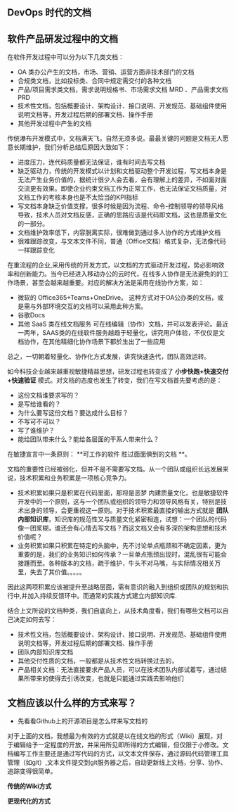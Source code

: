 ## DevOps 时代的文档

## 软件产品研发过程中的文档
在软件开发过程中可以分为以下几类文档：
- OA 类办公产生的文档，市场、营销、运营方面非技术部门的文档
- 合规类文档，比如投标类、合同中规定需交付的各种文档
- 产品/项目需求类文档，需求说明规格书、市场需求文档 MRD 、产品需求文档PRD
- 技术性文档，包括概要设计、架构设计、接口说明、开发规范、基础组件使用说明文档等，开发过程后期的部署文档、操作手册
- 其他开发过程中产生的文档

传统瀑布开发模式中，文档满天飞，自然无须多说。最最关键的问题是文档无人愿意长期维护，我们分析总结后原因大致如下：
- 进度压力，连代码质量都无法保证，谁有时间去写文档
- 缺乏驱动力，传统的开发模式以计划和文档驱动整个开发过程，写文档本身是无法产生业务价值的，据统计很少人会去看，会有理解上的差异，不如面对面交流更有效果。即使企业约束文档工作为正常工作，也无法保证文档质量，对文档工作的考核本身也是不太恰当的KPI指标
- 写文档本身缺乏价值支撑，很多时候是因为流程、命令-控制领导的领导风格导致，技术人员对文档反感，正确的思路应该是代码即文档，这也是质量文化的一部分。
- 文档维护效率低下，内容脱离实际，很难做到通过多人协作的方式维护文档
- 很难跟踪改变，与文本文件不同，普通（Office文档）格式复杂，无法像代码一样跟踪变化

在重流程的企业,采用传统的开发方式，以文档的方式驱动开发过程，势必影响效率和创新能力。当今已经进入移动办公的云时代，在线多人协作是无法避免的的工作场景，甚至会越来越重要。对应的解决方法是采用在线协作方案，如：
- 微软的 Office365+Teams+OneDrive。
这种方式对于OA公办类的文档，或是需与外部环境交互的文档可以采用此种方案。
- 谷歌Docs
- 其他 SaaS 类在线文档服务 
可在线编辑（协作）文档，并可以发表评论。最近一两年，SAAS类的在线软件服务越趋于轻量化，讲究用户体验，不仅仅是文档协作，在其他精细化协作场景下都於生出了一些应用

总之，一切朝着轻量化、协作化方式发展，讲究快速迭代，团队高效运转。

如今科技企业越来越重视敏捷精益思想，研发过程也转变成了 **小步快跑+快速交付+快速验证** 模式。对文档的态度也发生了转变，我们在写文档首先要考虑的是：
- 这份文档谁要求写的？
- 是写给谁看的？
- 为什么要写这份文档？要达成什么目标？
- 不写可不可以？
- 写了谁维护？
- 能给团队带来什么？能给各层面的干系人带来什么？

在敏捷宣言中一条原则：
**可工作的软件 胜过面面俱到的文档 **。

文档的重要性已经被弱化，但并不是不需要写文档。从一个团队或组织长远发展来说，技术积累和业务积累是一项核心竞争力。
- 技术积累如果只是积累在代码里面，那将是恶梦
内建质量文化，也是敏捷软件开发中的一个原则，这与一个团队或组织的领导力和领导风格有关，特别是技术出身的领导，会更重视这一原则。对于技术积累最直接的输出方式就是 **团队内部知识库**，知识库的规范性又与质量文化紧密相连，试想：一个团队的代码像一团浆糊，谁还会有心情去写文档？而这文档又会有多深的架构思想和技术价值呢？
- 业务积累如果只积累在特定的头脑中，先不讨论单点瓶颈和不确定因素，更为重要的是，我们的业务知识如何传承？一旦单点瓶颈出现时，混乱很有可能会接踵而至。各种版本的文档，疏于维护，牛头不对马嘴，与实际情况相关万里，失去了其价值。。。。。

因此这两项积累应该被提升至战略层面，需有意识的融入到组织或团队的规划和执行中,并加入持续反馈环中。而通常的实践方式建立内部知识库.

结合上文所说的文档种类，我们自底向上，从技术角度看，我们有哪些文档可以自己决定如何去写：

- 技术性文档，包括概要设计、架构设计、接口说明、开发规范、基础组件使用说明文档等，开发过程后期的部署文档、操作手册
- 团队内部知识库文档
- 其他交付性质的文档，一般都是从技术性文档转换过去的，
- 产品相关文档：无法直接要求产品人员，可以在技术团队内部试着写，通过结果所带来的使得去引诱改变，也就是只能通过实践去影响他们

## 文档应该以什么样的方式来写？

- 先看看Github上的开源项目是怎么样来写文档的

对于上面的文档，我想最为有效的方式就是以在线文档的形式（Wiki）展现，对于编辑给予一定程度的开放，并采用所见即所得的方式编辑，但仅限于小修改。文档编写工作主要还是通过写代码的方式，以文本文件保存，通过源码代码管理工具管理（如git）,文本文件提交到git服务器之后，自动更新线上文档，分享、协作、追踪变得很简单。

**传统的Wiki方式**

**更现代化的方式**
